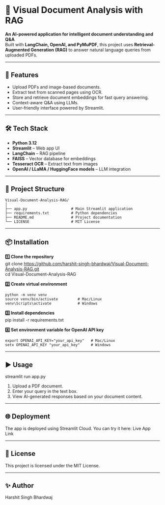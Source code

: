 # 📄 Visual Document Analysis with RAG  

**An AI-powered application for intelligent document understanding and Q&A**  
Built with **LangChain, OpenAI, and PyMuPDF**, this project uses **Retrieval-Augmented Generation (RAG)** to answer natural language queries from uploaded PDFs.  

---

## 🚀 Features

- Upload PDFs and image-based documents.
- Extract text from scanned pages using OCR.
- Store and retrieve document embeddings for fast query answering.
- Context-aware Q&A using LLMs.
- User-friendly interface powered by Streamlit.

---

## 🛠 Tech Stack

- **Python 3.12**
- **Streamlit** – Web app UI
- **LangChain** – RAG pipeline
- **FAISS** – Vector database for embeddings
- **Tesseract OCR** – Extract text from images
- **OpenAI / LLaMA / HuggingFace models** – LLM integration

---

## 📂 Project Structure

```plaintext
Visual-Document-Analysis-RAG/
│
├── app.py                    # Main Streamlit application
├── requirements.txt          # Python dependencies
├── README.md                 # Project documentation
└── LICENSE                   # MIT License
```
---

## 📦 Installation  

**1️⃣ Clone the repository**  
git clone https://github.com/harshit-singh-bhardwaj/Visual-Document-Analysis-RAG.git  
cd Visual-Document-Analysis-RAG

**2️⃣ Create virtual environment**  
```plaintext
python -m venv venv  
source venv/bin/activate         # Mac/Linux  
venv\Scripts\activate            # Windows
```

**3️⃣ Install dependencies**  
pip install -r requirements.txt

**4️⃣ Set environment variable for OpenAI API key** 
```plaintext
export OPENAI_API_KEY="your_api_key"   # Mac/Linux  
setx OPENAI_API_KEY "your_api_key"     # Windows
```

---

## ▶️ Usage
streamlit run app.py
1. Upload a PDF document.
2. Enter your query in the text box.
3. View AI-generated responses based on your document content.

---

## 🌐 Deployment
The app is deployed using Streamlit Cloud.
You can try it here: Live App Link

---

## 📜 License
This project is licensed under the MIT License.

---

## ✨ Author
Harshit Singh Bhardwaj
